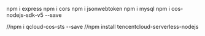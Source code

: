 npm i express
npm i cors
npm i jsonwebtoken
npm i mysql
npm i cos-nodejs-sdk-v5 --save



//npm i qcloud-cos-sts --save
//npm install tencentcloud-serverless-nodejs